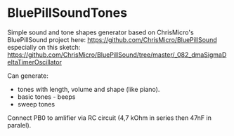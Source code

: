 # BluePillSoundTones
Simple sound and tone shapes generator based on ChrisMicro's BluePillSound project here:
 https://github.com/ChrisMicro/BluePillSound
 especially on this sketch:
 https://github.com/ChrisMicro/BluePillSound/tree/master/_082_dmaSigmaDeltaTimerOscillator

Can generate:
- tones with length, volume and shape (like piano). 
- basic tones - beeps
- sweep tones

Connect PB0 to amlifier via RC circuit (4,7 kOhm in series then 47nF in paralel).

